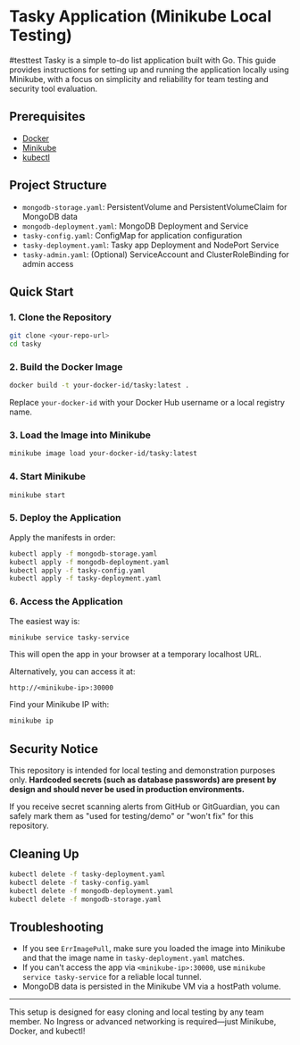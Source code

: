 # Tasky Application (Minikube Local Testing)
#testtest
Tasky is a simple to-do list application built with Go. This guide provides instructions for setting up and running the application locally using Minikube, with a focus on simplicity and reliability for team testing and security tool evaluation.

## Prerequisites
- [Docker](https://docs.docker.com/get-docker/)
- [Minikube](https://minikube.sigs.k8s.io/docs/start/)
- [kubectl](https://kubernetes.io/docs/tasks/tools/install-kubectl/)

## Project Structure
- `mongodb-storage.yaml`: PersistentVolume and PersistentVolumeClaim for MongoDB data
- `mongodb-deployment.yaml`: MongoDB Deployment and Service
- `tasky-config.yaml`: ConfigMap for application configuration
- `tasky-deployment.yaml`: Tasky app Deployment and NodePort Service
- `tasky-admin.yaml`: (Optional) ServiceAccount and ClusterRoleBinding for admin access

## Quick Start

### 1. Clone the Repository
```bash
git clone <your-repo-url>
cd tasky
```

### 2. Build the Docker Image
```bash
docker build -t your-docker-id/tasky:latest .
```
Replace `your-docker-id` with your Docker Hub username or a local registry name.

### 3. Load the Image into Minikube
```bash
minikube image load your-docker-id/tasky:latest
```

### 4. Start Minikube
```bash
minikube start
```

### 5. Deploy the Application
Apply the manifests in order:
```bash
kubectl apply -f mongodb-storage.yaml
kubectl apply -f mongodb-deployment.yaml
kubectl apply -f tasky-config.yaml
kubectl apply -f tasky-deployment.yaml
```

### 6. Access the Application
The easiest way is:
```bash
minikube service tasky-service
```
This will open the app in your browser at a temporary localhost URL.

Alternatively, you can access it at:
```
http://<minikube-ip>:30000
```
Find your Minikube IP with:
```bash
minikube ip
```

## Security Notice

This repository is intended for local testing and demonstration purposes only.
**Hardcoded secrets (such as database passwords) are present by design and should never be used in production environments.**

If you receive secret scanning alerts from GitHub or GitGuardian, you can safely mark them as "used for testing/demo" or "won't fix" for this repository.

## Cleaning Up
```bash
kubectl delete -f tasky-deployment.yaml
kubectl delete -f tasky-config.yaml
kubectl delete -f mongodb-deployment.yaml
kubectl delete -f mongodb-storage.yaml
```

## Troubleshooting
- If you see `ErrImagePull`, make sure you loaded the image into Minikube and that the image name in `tasky-deployment.yaml` matches.
- If you can't access the app via `<minikube-ip>:30000`, use `minikube service tasky-service` for a reliable local tunnel.
- MongoDB data is persisted in the Minikube VM via a hostPath volume.

---

This setup is designed for easy cloning and local testing by any team member. No Ingress or advanced networking is required—just Minikube, Docker, and kubectl!
